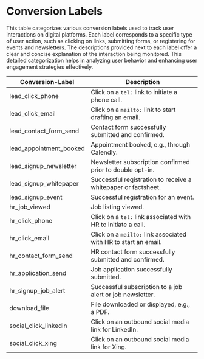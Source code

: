 # Conversion Labels

This table categorizes various conversion labels used to track user interactions on digital platforms. Each label corresponds to a specific type of user action, such as clicking on links, submitting forms, or registering for events and newsletters. The descriptions provided next to each label offer a clear and concise explanation of the interaction being monitored. This detailed categorization helps in analyzing user behavior and enhancing user engagement strategies effectively.

| Conversion-Label           | Description                                                         |
|----------------------------|---------------------------------------------------------------------|
| lead_click_phone           | Click on a `tel:` link to initiate a phone call.                    |
| lead_click_email           | Click on a `mailto:` link to start drafting an email.               |
| lead_contact_form_send     | Contact form successfully submitted and confirmed.                  |
| lead_appointment_booked    | Appointment booked, e.g., through Calendly.                         |
| lead_signup_newsletter     | Newsletter subscription confirmed prior to double opt-in.           |
| lead_signup_whitepaper     | Successful registration to receive a whitepaper or factsheet.       |
| lead_signup_event          | Successful registration for an event.                               |
| hr_job_viewed              | Job listing viewed.                                                 |
| hr_click_phone             | Click on a `tel:` link associated with HR to initiate a call.       |
| hr_click_email             | Click on a `mailto:` link associated with HR to start an email.     |
| hr_contact_form_send       | HR contact form successfully submitted and confirmed.               |
| hr_application_send        | Job application successfully submitted.                             |
| hr_signup_job_alert        | Successful subscription to a job alert or job newsletter.           |
| download_file              | File downloaded or displayed, e.g., a PDF.                          |
| social_click_linkedin      | Click on an outbound social media link for LinkedIn.                |
| social_click_xing          | Click on an outbound social media link for Xing.                    |
